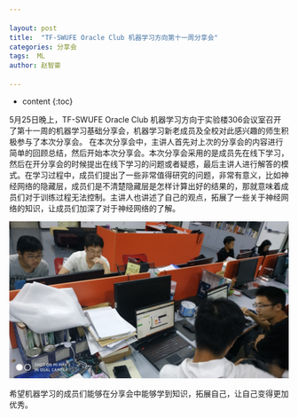 ```yaml
---

layout: post
title:  "TF-SWUFE Oracle Club 机器学习方向第十一周分享会"
categories: 分享会
tags:  ML
author: 赵智豪

---
```

* content
{:toc}

5月25日晚上，TF-SWUFE Oracle Club 机器学习方向于实验楼306会议室召开了第十一周的机器学习基础分享会，机器学习新老成员及全校对此感兴趣的师生积极参与了本次分享会。
在本次分享会中，主讲人首先对上次的分享会的内容进行简单的回顾总结，然后开始本次分享会。本次分享会采用的是成员先在线下学习，然后在开分享会的时候提出在线下学习的问题或者疑惑，最后主讲人进行解答的模式。在学习过程中，成员们提出了一些非常值得研究的问题，非常有意义，比如神经网络的隐藏层，成员们是不清楚隐藏层是怎样计算出好的结果的，那就意味着成员们对于训练过程无法控制。主讲人也讲述了自己的观点，拓展了一些关于神经网络的知识，让成员们加深了对于神经网络的了解。


![](/img/2019-05-26.jpg)

希望机器学习的成员们能够在分享会中能够学到知识，拓展自己，让自己变得更加优秀。
